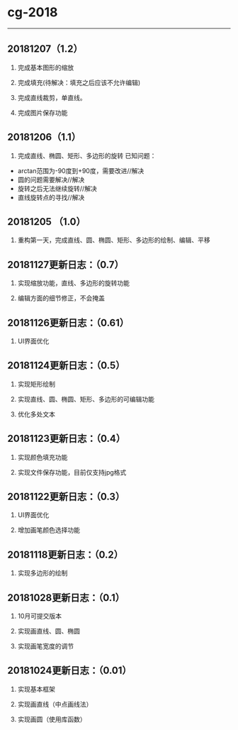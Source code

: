 # cg-2018

---
## 20181207（1.2）
1. 完成基本图形的缩放

2. 完成填充(待解决：填充之后应该不允许编辑)

3. 完成直线裁剪，单直线。

4. 完成图片保存功能

## 20181206（1.1）
1. 完成直线、椭圆、矩形、多边形的旋转
已知问题：
 - arctan范围为-90度到+90度，需要改进//解决
 - 圆的问题需要解决//解决
 - 旋转之后无法继续旋转//解决
 - 直线旋转点的寻找//解决

## 20181205 （1.0）
1. 重构第一天，完成直线、圆、椭圆、矩形、多边形的绘制、编辑、平移


## 20181127更新日志：（0.7）
1. 实现缩放功能，直线、多边形的旋转功能

2. 编辑方面的细节修正，不会掩盖

## 20181126更新日志：（0.61）
1. UI界面优化

## 20181124更新日志：（0.5）
1. 实现矩形绘制

2. 实现直线、圆、椭圆、矩形、多边形的可编辑功能

3. 优化多处文本

## 20181123更新日志：（0.4）
1. 实现颜色填充功能

2. 实现文件保存功能，目前仅支持jpg格式

## 20181122更新日志：（0.3）
1. UI界面优化

2. 增加画笔颜色选择功能

## 20181118更新日志：（0.2）
1. 实现多边形的绘制

## 20181028更新日志：（0.1）
1. 10月可提交版本

2. 实现画直线、圆、椭圆

3. 实现画笔宽度的调节

## 20181024更新日志：（0.01）
1. 实现基本框架

2. 实现画直线（中点画线法）

3. 实现画圆（使用库函数）
